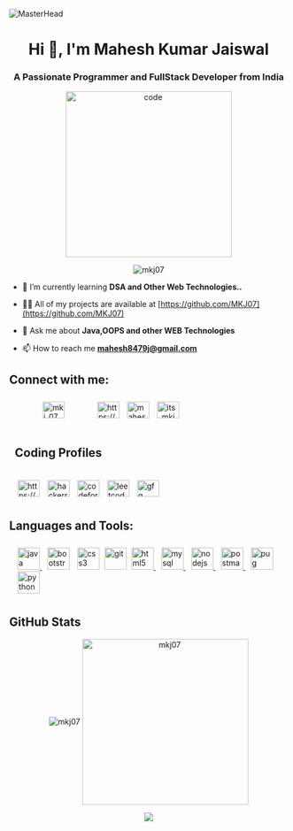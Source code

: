 ![MasterHead](https://www.arkasoftwares.com/blog/wp-content/uploads/2021/01/header_banner-6.jpg)
<h1 align="center">Hi 👋, I'm Mahesh Kumar Jaiswal</h1>
<h3 align="center">A Passionate Programmer and FullStack Developer from India</h3>
<p align="middle"><img style="text-align:center;" width="300" src="https://i.pinimg.com/originals/e1/1f/85/e11f8529f2151c06881ee4c98afaec72.gif" alt="code"></p>

<p align="middle"> <img src="https://komarev.com/ghpvc/?username=mkj07&label=Profile%20views&color=0e75b6&style=flat" alt="mkj07" /> </p>


- 🌱 I’m currently learning **DSA and Other Web Technologies..**

- 👨‍💻 All of my projects are available at [https://github.com/MKJ07](https://github.com/MKJ07)

- 💬 Ask me about **Java,OOPS and other WEB Technologies**

- 📫 How to reach me **mahesh8479j@gmail.com**

<h2 align="left">Connect with me:</h2>
<p align="left" style="padding: 10px;">
<a style="margin: 5rem 50px;" href="https://twitter.com/mkj_07" target="blank"><img align="center" src="https://cdn-icons-png.flaticon.com/512/124/124021.png" alt="mkj_07" height="30" width="40" /></a>
<a style="margin: 5px 5px;" href="https://linkedin.com/in/https://www.linkedin.com/in/mahesh-kumar-jaiswal-1501581b6/" target="blank"><img align="center" src="https://cdn-icons-png.flaticon.com/512/174/174857.png" alt="https://www.linkedin.com/in/mahesh-kumar-jaiswal-1501581b6/" height="30" width="40" /></a>
<a style="margin: 5px 5px;" href="https://fb.com/mahesh kumar jaiswal" target="blank"><img align="center" src="https://cdn-icons-png.flaticon.com/512/124/124010.png" alt="mahesh kumar jaiswal" height="30" width="40" /></a>
<a style="margin: 5px 5px;" href="https://instagram.com/its_mkj07" target="blank"><img align="center" src="https://cdn-icons-png.flaticon.com/512/174/174855.png" alt="its_mkj07" height="30" width="40" /></a>

</p>
<h2 align="left" style="padding: 10px;" >Coding Profiles</h2>
<p align="left" style="padding: 10px;">
<a style="margin: 5px 5px;" href="https://www.codechef.com/users/https://www.codechef.com/users/mkj07" target="blank"><img align="center" src="https://media.glassdoor.com/sqll/1634650/codechef-squarelogo-1531986891267.png" alt="https://www.codechef.com/users/mkj07" height="30" width="40" /></a>
<a style="margin: 5px 5px;" href="https://www.hackerrank.com/https://www.hackerrank.com/mkj07" target="blank"><img align="center" src="https://images.g2crowd.com/uploads/product/image/social_landscape/social_landscape_060528149c093ad5a64d6d8428c514c5/hackerrank-developer-skills-platform.png" alt="hackerrank" height="30" width="40" /></a>
<a style="margin: 5px 5px;" href="https://codeforces.com/profile/https://codeforces.com/profile/mkj07" target="blank"><img align="center" src="https://codeforces.org/s/0/images/codeforces-sponsored-by-ton.png" alt="codeforces" height="30" width="40" /></a>
<a style="margin: 5px 5px;" href="https://www.leetcode.com/https://leetcode.com/mkj07/" target="blank"><img align="center" src="https://media.glassdoor.com/sqll/1763822/leetcode-squarelogo-1524799041565.png" alt="leetcode" height="30" width="40" /></a>
<a style="margin: 5px 5px;" href="https://auth.geeksforgeeks.org/user/https://auth.geeksforgeeks.org/user/mkj07/" target="blank"><img align="center" src="https://media.geeksforgeeks.org/wp-content/cdn-uploads/20190710102234/download3.png" alt="gfg" height="30" width="40" /></a>
</p>

<h2 align="left" >Languages and Tools:</h2>
<p align="left" style="padding: 10px;"> <a style="margin: 5px 5px;" href="https://www.java.com" target="_blank" rel="noreferrer"> <img src="https://cdn-images-1.medium.com/max/1024/1*iIXOmGDzrtTJmdwbn7cGMw.png" alt="java" width="40" height="40"/> </a> <a style="margin: 5px 5px;"  rel="noreferrer"> <img src="https://www.bootstrapcdn.com/assets/img/og.dd30b10.png" alt="bootstrap" width="40" height="40"/> </a> <a style="margin: 5px 5px;" rel="noreferrer"> <img src="https://cdn.pixabay.com/photo/2017/08/05/11/16/logo-2582747_1280.png" alt="css3" width="40" height="40"/> </a> <a rel="noreferrer"> <img src="https://www.vectorlogo.zone/logos/git-scm/git-scm-icon.svg" alt="git" width="40" height="40"/> </a> <a style="margin: 5px 5px;" href="https://www.w3.org/html/" target="_blank" rel="noreferrer"> <img src="https://cdn.vox-cdn.com/thumbor/HFwS18BH4dG7dl5kD37qHK2nemg=/0x2:580x389/1400x1050/filters:focal(0x2:580x389):format(jpeg)/cdn.vox-cdn.com/assets/979932/html5.jpeg" alt="html5" width="40" height="40"/> </a> <a style="margin: 5px 5px;" href="https://www.mysql.com/" target="_blank" rel="noreferrer"> <img src="https://cdn-icons-png.flaticon.com/512/4492/4492311.png" alt="mysql" width="40" height="40"/> </a> <a style="margin: 5px 5px;" href="https://nodejs.org" target="_blank" rel="noreferrer"> <img src="https://cdn.iconscout.com/icon/free/png-256/node-js-3628954-3030179.png" alt="nodejs" width="40" height="40"/> </a> <a style="margin: 5px 5px;" href="https://postman.com" target="_blank" rel="noreferrer"> <img src="https://www.vectorlogo.zone/logos/getpostman/getpostman-icon.svg" alt="postman" width="40" height="40"/> </a> <a style="margin: 5px 5px;" href="https://pugjs.org" target="_blank" rel="noreferrer"> <img src="https://cdn.worldvectorlogo.com/logos/pug.svg" alt="pug" width="40" height="40"/> </a> <a style="margin: 5px 5px;" href="https://www.python.org" target="_blank" rel="noreferrer"> <img src="https://cdn.iconscout.com/icon/free/png-256/python-3629591-3032289.png" alt="python" width="40" height="40"/> </a> </p>

<h2>GitHub Stats</h2>
<p align="center"><img align="center" src="https://github-readme-streak-stats.herokuapp.com/?user=mkj07&column=8&margin-w=35&margin-h=35&no-bg=true&no-frame=true&theme=radical" alt="mkj07" />
<img align="center" width="300px" src="https://github-readme-stats.vercel.app/api/top-langs?username=mkj07&show_icons=true&locale=en&layout=compact&text_color=FFFFFF&bg_color=000000&title_color=94b4a4&langs_count=15&layout=compact&hide_border=true" alt="mkj07" />
 </p>
<p align="center"> <img align="center" src="https://github-readme-stats.vercel.app/api?username=mkj07&show_icons=true&hide_border=true&title_color=94b4a4&amp&icon_color=FFFFFF&amp&text_color=FFFFFF&amp&bg_color=000000&count_private=true&include_all_commits=true"/></p>
